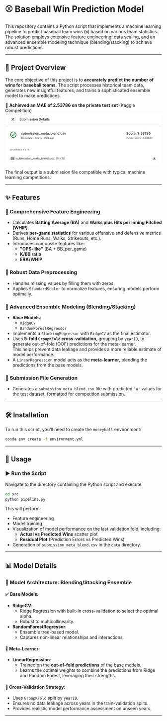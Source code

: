 # ⚾ Baseball Win Prediction Model

This repository contains a Python script that implements a machine learning pipeline to predict baseball team wins (`W`) based on various team statistics. The solution employs extensive feature engineering, data scaling, and an advanced ensemble modeling technique (blending/stacking) to achieve robust predictions.

---

## 📌 Project Overview

The core objective of this project is to **accurately predict the number of wins for baseball teams**. The script processes historical team data, generates new insightful features, and trains a sophisticated ensemble model to make predictions. 

🏅 **Achieved an MAE of 2.53786 on the private test set** (Kaggle Competition)
![Kaggle Private Leaderboard Score](images/kaggle_score.png)

The final output is a submission file compatible with typical machine learning competitions.

---

## ✨ Features

### 🔧 Comprehensive Feature Engineering

- Calculates **Batting Average (BA)** and **Walks plus Hits per Inning Pitched (WHIP)**.
- Derives **per-game statistics** for various offensive and defensive metrics (Runs, Home Runs, Walks, Strikeouts, etc.).
- Introduces composite features like:
  - **"OPS-like"** (BA + BB_per_game)
  - **K/BB ratio**
  - **ERA/WHIP**

### 🧼 Robust Data Preprocessing

- Handles missing values by filling them with zeros.
- Applies `StandardScaler` to normalize features, ensuring models perform optimally.

### 🤖 Advanced Ensemble Modeling (Blending/Stacking)

- **Base Models**:
  - `RidgeCV`
  - `RandomForestRegressor`
- Implements a `StackingRegressor` with `RidgeCV` as the final estimator.
- Uses **5-fold `GroupKFold` cross-validation**, grouping by `yearID`, to generate out-of-fold (OOF) predictions for the meta-learner.  
  This helps prevent data leakage and provides a more reliable estimate of model performance.
- A `LinearRegression` model acts as the **meta-learner**, blending the predictions from the base models.

### 📁 Submission File Generation

- Generates a `submission_meta_blend.csv` file with predicted `'W'` values for the test dataset, formatted for competition submission.

---

## 🛠️ Installation

To run this script, you'll need to create the `moneyball` environment:

```bash
conda env create -f environment.yml
```

---

## 🚀 Usage

### ▶️ Run the Script

Navigate to the directory containing the Python script and execute:

```bash
cd src
python pipeline.py
```

This will perform:
- Feature engineering
- Model training
- Visualization of model performance on the last validation fold, including:
  - **Actual vs Predicted Wins** scatter plot
  - **Residual Plot** (Prediction Errors vs Predicted Wins)
- Generation of `submission_meta_blend.csv` in the `data` directory.

---

## 📊 Model Details

### 🧱 Model Architecture: Blending/Stacking Ensemble

#### ✅ Base Models:
- **RidgeCV**:
  - Ridge Regression with built-in cross-validation to select the optimal alpha.
  - Robust to multicollinearity.
- **RandomForestRegressor**:
  - Ensemble tree-based model.
  - Captures non-linear relationships and interactions.

#### 🧠 Meta-Learner:
- **LinearRegression**:
  - Trained on the **out-of-fold predictions** of the base models.
  - Learns the optimal weights to combine the predictions from Ridge and Random Forest, leveraging their strengths.

#### 📅 Cross-Validation Strategy:
- Uses `GroupKFold` split by `yearID`.
- Ensures no data leakage across years in the train-validation splits.
- Provides realistic model performance assessment on unseen years.

---

